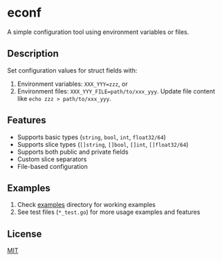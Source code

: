 # econf
A simple configuration tool using environment variables or files.

## Description

Set configuration values for struct fields with:

1. Environment variables: `XXX_YYY=zzz`, or
2. Environment files: `XXX_YYY_FILE=path/to/xxx_yyy`. Update file content like `echo zzz > path/to/xxx_yyy`.

## Features

- Supports basic types (`string`, `bool`, `int`, `float32/64`)
- Supports slice types (`[]string`, `[]bool`, `[]int`, `[]float32/64`)
- Supports both public and private fields
- Custom slice separators
- File-based configuration

## Examples

1. Check [examples](./examples) directory for working examples
2. See test files (`*_test.go`) for more usage examples and features

## License

[MIT](LICENSE)
